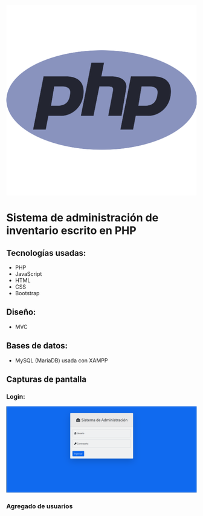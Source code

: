 <p align="center"><img src="static/php.png"></p>

<h1>Sistema de administración de inventario escrito en PHP</h1>

<h2>Tecnologías usadas:</h2>

<ul>
<li> PHP </li>
<li> JavaScript </li>
<li> HTML </li>
<li> CSS </li>
<li> Bootstrap </li>
</ul>

<h2>Diseño:</h2>

<ul>
<li>MVC</li>
</ul>

<h2>Bases de datos:</h2>
<ul>
<li>MySQL (MariaDB) usada con XAMPP</li>
</ul>

<h2>Capturas de pantalla</h2>

<h3>Login:</h3>
<p align="center"><img src="static/login.png"></p>

<h3> Agregado de usuarios </h3>
<p align="center"><img src="static/user.png>